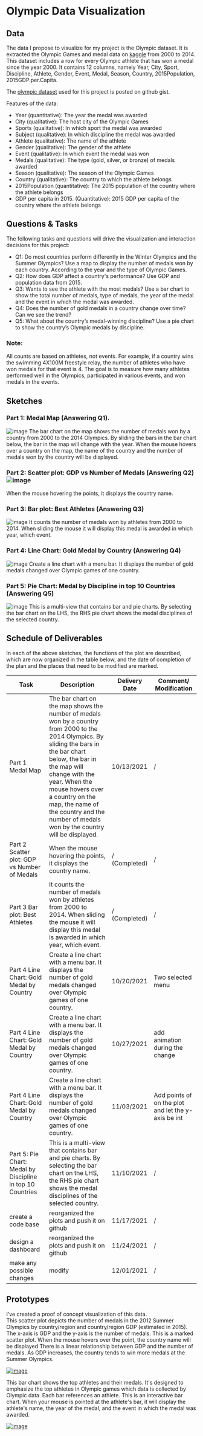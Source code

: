 # Olympic Data Visualization
## Data 

The data I propose to visualize for my project is the Olympic dataset. It is extracted the Olympic Games and medal data on [kaggle](https://www.kaggle.com/the-guardian/olympic-games) from 2000 to 2014. This dataset includes a row for every Olympic athlete that has won a medal since the year 2000. It contains 12 columns, namely Year, City, Sport, Discipline, Athlete, Gender, Event, Medal, Season, Country, 2015Population, 2015GDP.per.Capita.

The [olympic dataset](https://gist.github.com/RuofanChen/b8ab70bdb93f363cf55e6390ad39805b) used for this project is posted on github gist. 

Features of the data:
* Year (quantitative): The year the medal was awarded
* City (qualitative): The host city of the Olympic Games
* Sports (qualitative): In which sport the medal was awarded
* Subject (qualitative): In which discipline the medal was awarded
* Athlete (qualitative): The name of the athlete
* Gender (qualitative): The gender of the athlete
* Event (qualitative): In which event the medal was won
* Medals (qualitative): The type (gold, silver, or bronze) of medals awarded
* Season (qualitative): The season of the Olympic Games
* Country (qualitative): The country to which the athlete belongs
* 2015Population (quantitative): The 2015 population of the country where the athlete belongs
* GDP per capita in 2015. (Quantitative): 2015 GDP per capita of the country where the athlete belongs


## Questions & Tasks
The following tasks and questions will drive the visualization and interaction decisions for this project:  


* Q1: Do most countries perform differently in the Winter Olympics and the Summer Olympics? Use a map to display the number of medals won by each country. According to the year and the type of Olympic Games.
* Q2: How does GDP affect a country's performance? Use GDP and population data from 2015.
* Q3: Wants to see the athlete with the most medals? Use a bar chart to show the total number of medals, type of medals, the year of the medal and the event in which the medal was awarded.
* Q4: Does the number of gold medals in a country change over time? Can we see the trend?
* Q5: What about the country’s medal-winning discipline? Use a pie chart to show the country’s Olympic medals by discipline.

### Note:   
All counts are based on athletes, not events. For example, if a country wins the swimming 4X100M freestyle relay, the number of athletes who have won medals for that event is 4. The goal is to measure how many athletes performed well in the Olympics, participated in various events, and won medals in the events.  
  

## Sketches
### Part 1: Medal Map (Answering Q1). 
![image](https://user-images.githubusercontent.com/57047582/136890997-54e694de-5504-46c2-bde1-086ea42a4891.png)
The bar chart on the map shows the number of medals won by a country from 2000 to the 2014 Olympics. By sliding the bars in the bar chart below, the bar in the map will change with the year. When the mouse hovers over a country on the map, the name of the country and the number of medals won by the country will be displayed.  

### Part 2: Scatter plot: GDP vs Number of Medals (Answering Q2)![image](https://user-images.githubusercontent.com/57047582/136891150-2a1aec91-8325-4a9c-aaed-3354054fc217.png)
When the mouse hovering the points, it displays the country name.  

### Part 3: Bar plot: Best Athletes (Answering Q3)
![image](https://user-images.githubusercontent.com/57047582/136891248-24e2903b-bb31-42fe-ae19-d429bfd883ec.png)
It counts the number of medals won by athletes from 2000 to 2014. When sliding the mouse it will display this medal is awarded in which year, which event.  


### Part 4: Line Chart: Gold Medal by Country (Answering Q4)
![image](https://user-images.githubusercontent.com/57047582/137052860-673e6619-57d2-48c0-adde-239692452220.png)
Create a line chart with a menu bar. It displays the number of gold medals changed over Olympic games of one country.  


### Part 5: Pie Chart: Medal by Discipline in top 10 Countries (Answering Q5) 
![image](https://user-images.githubusercontent.com/57047582/136891351-8401b4dd-f05d-4a47-b7c4-0b2a16c8e077.png)
This is a multi-view that contains bar and pie charts. By selecting the bar chart on the LHS, the RHS pie chart shows the medal disciplines of the selected country.
  
  
## Schedule of Deliverables  
In each of the above sketches, the functions of the plot are described, which are now organized in the table below, and the date of completion of the plan and the places that need to be modified are marked.  

| Task  | Description | Delivery Date| Comment/ Modification |
| ------------- | ------------- | ------------- | ------------- |
| Part 1 Medal Map  | The bar chart on the map shows the number of medals won by a country from 2000 to the 2014 Olympics. By sliding the bars in the bar chart below, the bar in the map will change with the year. When the mouse hovers over a country on the map, the name of the country and the number of medals won by the country will be displayed.  |10/13/2021  | / |
| Part 2 Scatter plot: GDP vs Number of Medals | When the mouse hovering the points, it displays the country name.  | / (Completed)  | /|
| Part 3 Bar plot: Best Athletes |It counts the number of medals won by athletes from 2000 to 2014. When sliding the mouse it will display this medal is awarded in which year, which event. | / (Completed)  | / |
| Part 4 Line Chart: Gold Medal by Country |Create a line chart with a menu bar. It displays the number of gold medals changed over Olympic games of one country. | 10/20/2021  | Two selected menu|
| Part 4 Line Chart: Gold Medal by Country |Create a line chart with a menu bar. It displays the number of gold medals changed over Olympic games of one country. | 10/27/2021  | add animation during the change|
| Part 4 Line Chart: Gold Medal by Country |Create a line chart with a menu bar. It displays the number of gold medals changed over Olympic games of one country. | 11/03/2021  | Add points of on the plot and let the y-axis be int|
| Part 5: Pie Chart: Medal by Discipline in top 10 Countries |This is a multi-view that contains bar and pie charts. By selecting the bar chart on the LHS, the RHS pie chart shows the medal disciplines of the selected country.| 11/10/2021  | /|
| create a code base| reorganized the plots and push it on github| 11/17/2021  | /|
| design a dashboard| reorganized the plots and push it on github| 11/24/2021  | /|
|make any possible changes|modify|12/01/2021|/|




## Prototypes
I’ve created a proof of concept visualization of this data.  
This scatter plot depicts the number of medals in the 2012 Summer Olympics by country/region and country/region GDP (estimated in 2015). The x-axis is GDP and the y-axis is the number of medals. This is a marked scatter plot. When the mouse hovers over the point, the country name will be displayed
There is a linear relationship between GDP and the number of medals. As GDP increases, the country tends to win more medals at the Summer Olympics.

[![image](https://user-images.githubusercontent.com/57047582/136861505-fce7a6a1-f1e4-406d-8e84-72f41540b078.png)](https://vizhub.com/RuofanChen/af53cd1647bd45ebbfd0886ad51f5e48)
    
This bar chart shows the top athletes and their medals. It's designed to emphasize the top athletes in Olympic games which data is collected by Olympic data. Each bar references an athlete. This is an interactive bar chart. When your mouse is pointed at the athlete's bar, it will display the athlete's name, the year of the medal, and the event in which the medal was awarded.  

[![image](https://user-images.githubusercontent.com/57047582/135732009-e0b53c03-3994-442e-b59e-84099494cccd.png)](https://vizhub.com/RuofanChen/80a0c887e536419fb4a98ca16fa856e2) 


